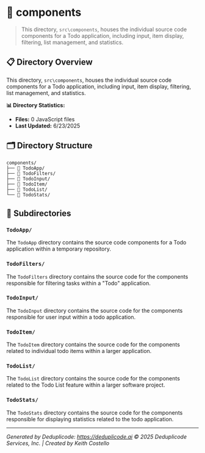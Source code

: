 # 📁 components

> This directory, `src\components`, houses the individual source code components for a Todo application, including input, item display, filtering, list management, and statistics.

## 📋 Directory Overview

This directory, `src\components`, houses the individual source code components for a Todo application, including input, item display, filtering, list management, and statistics.

**📊 Directory Statistics:**
- **Files:** 0 JavaScript files
- **Last Updated:** 6/23/2025

## 🗂 Directory Structure

```
components/
├── 📁 TodoApp/
├── 📁 TodoFilters/
├── 📁 TodoInput/
├── 📁 TodoItem/
├── 📁 TodoList/
└── 📁 TodoStats/
```

## 📁 Subdirectories

### `TodoApp/`
The `TodoApp` directory contains the source code components for a Todo application within a temporary repository.

### `TodoFilters/`
The `TodoFilters` directory contains the source code for the components responsible for filtering tasks within a "Todo" application.

### `TodoInput/`
The `TodoInput` directory contains the source code for the components responsible for user input within a todo application.

### `TodoItem/`
The `TodoItem` directory contains the source code for the components related to individual todo items within a larger application.

### `TodoList/`
The `TodoList` directory contains the source code for the components related to the Todo List feature within a larger software project.

### `TodoStats/`
The `TodoStats` directory contains the source code for the components responsible for displaying statistics related to the todo application.

---

*Generated by Deduplicode: https://deduplicode.ai*
*© 2025 Deduplicode Services, Inc. | Created by Keith Costello*
